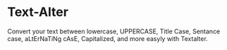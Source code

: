 # Text-Alter
Convert your text between lowercase, UPPERCASE, Title Case, Sentance case, aLtErNaTiNg cAsE, Capitalized, and more easyly with Textalter.
